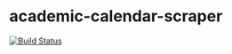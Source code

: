 # academic-calendar-scraper
[![Build Status](https://www.johnnyw.ca/jenkins/buildStatus/icon?job=academic-calendar-scraper%2Fcalendar-scrape-regression%2Fmain)](https://www.johnnyw.ca/jenkins/job/academic-calendar-scraper/job/calendar-scrape-regression/job/main/)
